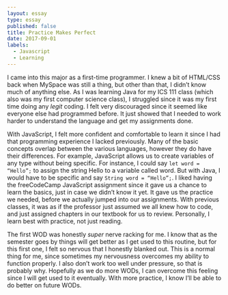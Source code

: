 ```yaml
---
layout: essay
type: essay
published: false
title: Practice Makes Perfect
date: 2017-09-01
labels:
  - Javascript
  - Learning
---
```


I came into this major as a first-time programmer. I knew a bit of HTML/CSS back when MySpace was still a thing, but other than that, I didn’t know much of anything else. As I was learning Java for my ICS 111 class (which also was my first computer science class), I struggled since it was my first time doing any *legit* coding. I felt very discouraged since it seemed like everyone else had programmed before. It just showed that I needed to work harder to understand the language and get my assignments done.

With JavaScript, I felt more confident and comfortable to learn it since I had that programming experience I lacked previously. Many of the basic concepts overlap between the various languages, however they do have their differences. For example, JavaScript allows us to create variables of any type without being specific. For instance, I could say ```let word = “Hello”;``` to assign the string Hello to a variable called word. But with Java, I would have to be specific and say ```String word = “Hello”;```. I liked having the freeCodeCamp JavaScript assignment since it gave us a chance to learn the basics, just in case we didn’t know it yet. It gave us the practice we needed, before we actually jumped into our assignments. With previous classes, it was as if the professor just assumed we all knew how to code, and just assigned chapters in our textbook for us to review. Personally, I learn best with practice, not just reading.

The first WOD was honestly *super* nerve racking for me. I know that as the semester goes by things will get better as I get used to this routine, but for this first one, I felt so nervous that I honestly blanked out. This is a normal thing for me, since sometimes my nervousness overcomes my ability to function properly. I also don’t work too well under pressure, so that is probably why. Hopefully as we do more WODs, I can overcome this feeling since I will get used to it eventually. With more practice, I know I’ll be able to do better on future WODs.
